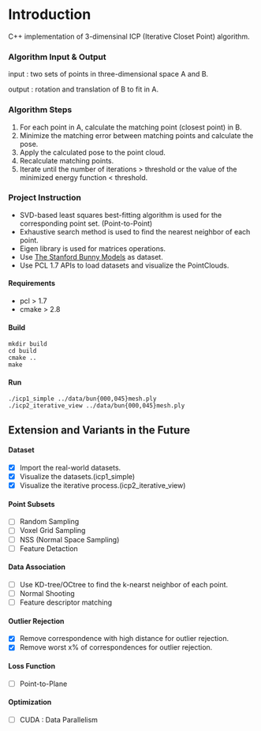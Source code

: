 # Introduction 
C++ implementation of 3-dimensinal ICP (Iterative Closet Point) algorithm. 

### Algorithm Input & Output
input : two sets of points in three-dimensional space A and B.

output : rotation and translation of B to fit in A.


### Algorithm Steps
1. For each point in A, calculate the matching point (closest point) in B.
2. Minimize the matching error between matching points and calculate the pose.
3. Apply the calculated pose to the point cloud.
4. Recalculate matching points.
5. Iterate until the number of iterations > threshold or the value of the minimized energy function < threshold.

### Project Instruction
- SVD-based least squares best-fitting algorithm is used for the corresponding point set. (Point-to-Point)
- Exhaustive search method is used to find the nearest neighbor of each point.
- Eigen library is used for matrices operations.
- Use [The Stanford Bunny Models](https://graphics.stanford.edu/data/3Dscanrep/) as dataset. 
- Use PCL 1.7 APIs to load datasets and visualize the PointClouds.

#### Requirements
- pcl > 1.7
- cmake > 2.8

#### Build
<pre><code>mkdir build
cd build 
cmake ..
make
</code></pre>
#### Run
<pre><code>./icp1_simple ../data/bun{000,045}mesh.ply
./icp2_iterative_view ../data/bun{000,045}mesh.ply
</code></pre>


## Extension and Variants in the Future

#### Dataset

 - [x] Import the real-world datasets. 
 - [x] Visualize the datasets.(icp1_simple)
 - [x] Visualize the iterative process.(icp2_iterative_view)

#### Point Subsets
 - [ ] Random Sampling
 - [ ] Voxel Grid Sampling
 - [ ] NSS (Normal Space Sampling)
 - [ ] Feature Detaction

#### Data Association
 - [ ] Use KD-tree/OCtree to find the k-nearst neighbor of each point. 
 - [ ] Normal Shooting
 - [ ] Feature descriptor matching

#### Outlier Rejection
 - [x] Remove correspondence with high distance for outlier rejection.
 - [x] Remove worst x% of correspondences for outlier rejection.

#### Loss Function
 - [ ] Point-to-Plane

#### Optimization
 - [ ] CUDA : Data Parallelism

